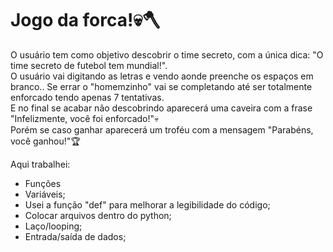 <h1>Jogo da forca!💀🪓</h1

> O usuário tem como objetivo descobrir o time secreto, com a única dica: "O time secreto de futebol tem mundial!". 
<br> O usuário vai digitando as letras e vendo aonde preenche os espaços em branco.. Se errar o "homemzinho" vai se completando até ser totalmente enforcado tendo apenas 7 tentativas. 
<br> E no final se acabar não descobrindo aparecerá uma caveira com a frase "Infelizmente, você foi enforcado!"💀
<br> Porém se caso ganhar aparecerá um troféu com a mensagem "Parabéns, você ganhou!"🏆

Aqui trabalhei:
+ Funções
+ Variáveis;
+ Usei a função "def" para melhorar a legibilidade do código;
+ Colocar arquivos dentro do python;
+ Laço/looping;
+ Entrada/saída de dados;
  
